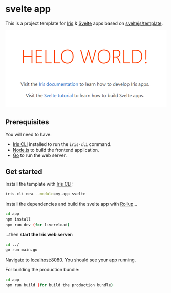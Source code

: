 # svelte app

This is a project template for [Iris](https://iris-go.com) & [Svelte](https://svelte.dev) apps based on [sveltejs/template](https://github.com/sveltejs/template).

![](screenshot.png)

## Prerequisites

You will need to have:

- [Iris CLI](https://github.com/kataras/iris-cli) installed to run the `iris-cli` command.
- [Node.js](https://nodejs.org) to build the frontend application.
- [Go](https://golang.org) to run the web server.

## Get started

Install the template with [Iris CLI](https://github.com/kataras/iris-cli):

```sh
iris-cli new --module=my-app svelte
```

Install the dependencies and build the svelte app with [Rollup](https://rollupjs.org)...

```sh
cd app
npm install
npm run dev (for livereload)
```

...then **start the Iris web server**:

```sh
cd ../
go run main.go
```

Navigate to [localhost:8080](http://localhost:8080). You should see your app running.

For building the production bundle:
```sh
cd app
npm run build (for build the production bundle)
```